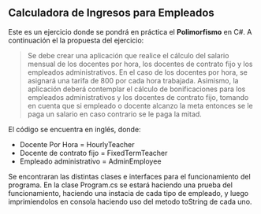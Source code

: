 ## Calculadora de Ingresos para Empleados

Este es un ejercicio donde se pondrá en práctica el **Polimorfismo** en C#. A continuación el la propuesta del ejercicio:

> Se debe crear una aplicación que realice el cálculo del salario mensual de los docentes por hora, los docentes de contrato fijo y los empleados administrativos. En el caso de los docentes por hora, se asignará una tarifa de 800 por cada hora trabajada. Asimismo, la aplicación deberá contemplar el cálculo de bonificaciones para los empleados administrativos y los docentes de contrato fijo, tomando en cuenta que si empleado o docente alcanzo la meta entonces se le paga un salario en caso contrario se le paga la mitad.

El código se encuentra en inglés, donde:

- Docente Por Hora = HourlyTeacher
- Docente de contrato fijo = FixedTermTeacher
- Empleado administrativo = AdminEmployee

Se encontraran las distintas clases e interfaces para el funcionamiento del programa.
En la clase Program.cs se estará haciendo una prueba del funcionamiento, haciendo una instacia de cada tipo de empleado, y luego imprimiendolos en consola haciendo uso del metodo toString de cada uno.
